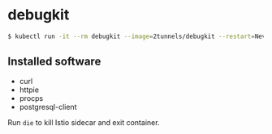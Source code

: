 # debugkit

```sh
$ kubectl run -it --rm debugkit --image=2tunnels/debugkit --restart=Never
```

## Installed software

- curl
- httpie
- procps
- postgresql-client

Run `die` to kill Istio sidecar and exit container.
